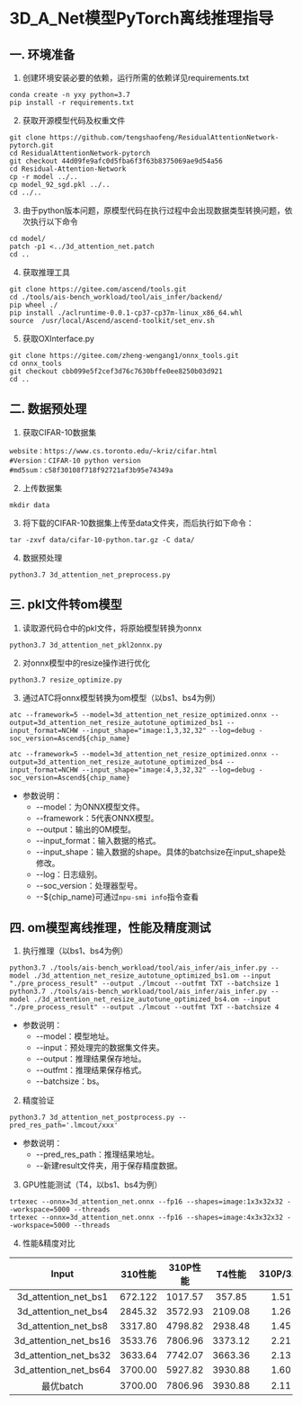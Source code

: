 # 3D_A_Net模型PyTorch离线推理指导

## 一. 环境准备

1. 创建环境安装必要的依赖，运行所需的依赖详见requirements.txt

```
conda create -n yxy python=3.7
pip install -r requirements.txt
```

2. 获取开源模型代码及权重文件

```
git clone https://github.com/tengshaofeng/ResidualAttentionNetwork-pytorch.git
cd ResidualAttentionNetwork-pytorch
git checkout 44d09fe9afc0d5fba6f3f63b8375069ae9d54a56
cd Residual-Attention-Network
cp -r model ../..
cp model_92_sgd.pkl ../..
cd ../..
```

3. 由于python版本问题，原模型代码在执行过程中会出现数据类型转换问题，依次执行以下命令

```
cd model/
patch -p1 <../3d_attention_net.patch
cd ..
```

4. 获取推理工具

```
git clone https://gitee.com/ascend/tools.git
cd ./tools/ais-bench_workload/tool/ais_infer/backend/
pip wheel ./
pip install ./aclruntime-0.0.1-cp37-cp37m-linux_x86_64.whl  
source  /usr/local/Ascend/ascend-toolkit/set_env.sh
```

5. 获取OXInterface.py

```
git clone https://gitee.com/zheng-wengang1/onnx_tools.git
cd onnx_tools
git checkout cbb099e5f2cef3d76c7630bffe0ee8250b03d921
cd ..
```

## 二. 数据预处理

1. 获取CIFAR-10数据集

```
website：https://www.cs.toronto.edu/~kriz/cifar.html 
#Version：CIFAR-10 python version
#md5sum：c58f30108f718f92721af3b95e74349a
```

2. 上传数据集

```
mkdir data
```

3. 将下载的CIFAR-10数据集上传至data文件夹，而后执行如下命令：

```
tar -zxvf data/cifar-10-python.tar.gz -C data/
```

4. 数据预处理

```
python3.7 3d_attention_net_preprocess.py
```

## 三. pkl文件转om模型

1. 读取源代码仓中的pkl文件，将原始模型转换为onnx

```
python3.7 3d_attention_net_pkl2onnx.py
```

2. 对onnx模型中的resize操作进行优化
```
python3.7 resize_optimize.py
```

3. 通过ATC将onnx模型转换为om模型（以bs1、bs4为例）

```
atc --framework=5 --model=3d_attention_net_resize_optimized.onnx --output=3d_attention_net_resize_autotune_optimized_bs1 --input_format=NCHW --input_shape="image:1,3,32,32" --log=debug -soc_version=Ascend${chip_name}

atc --framework=5 --model=3d_attention_net_resize_optimized.onnx --output=3d_attention_net_resize_autotune_optimized_bs4 --input_format=NCHW --input_shape="image:4,3,32,32" --log=debug -soc_version=Ascend${chip_name}
```

- 参数说明：
  - --model：为ONNX模型文件。
  - --framework：5代表ONNX模型。
  - --output：输出的OM模型。
  - --input_format：输入数据的格式。
  - --input_shape：输入数据的shape。具体的batchsize在input_shape处修改。
  - --log：日志级别。
  - --soc_version：处理器型号。
  - --${chip_name}可通过`npu-smi info`指令查看

## 四. om模型离线推理，性能及精度测试

1. 执行推理（以bs1、bs4为例）

```
python3.7 ./tools/ais-bench_workload/tool/ais_infer/ais_infer.py --model ./3d_attention_net_resize_autotune_optimized_bs1.om --input "./pre_process_result" --output ./lmcout --outfmt TXT --batchsize 1
python3.7 ./tools/ais-bench_workload/tool/ais_infer/ais_infer.py --model ./3d_attention_net_resize_autotune_optimized_bs4.om --input "./pre_process_result" --output ./lmcout --outfmt TXT --batchsize 4
```

- 参数说明：
  - --model：模型地址。
  - --input：预处理完的数据集文件夹。
  - --output：推理结果保存地址。
  - --outfmt：推理结果保存格式。
  - --batchsize：bs。

2. 精度验证

```
python3.7 3d_attention_net_postprocess.py --pred_res_path='.lmcout/xxx'
```
- 参数说明：
  - --pred_res_path：推理结果地址。
  - --新建result文件夹，用于保存精度数据。

3. GPU性能测试（T4，以bs1、bs4为例）

```
trtexec --onnx=3d_attention_net.onnx --fp16 --shapes=image:1x3x32x32 --workspace=5000 --threads
trtexec --onnx=3d_attention_net.onnx --fp16 --shapes=image:4x3x32x32 --workspace=5000 --threads
```

4. 性能&精度对比

|       Input         |310性能|310P性能 |T4性能|310P/310|310P/T4|
| :-----------------: | :--:  | :---: | :--: | :-:| :-: |
|3d_attention_net_bs1 |672.122|1017.57| 357.85|1.51| 2.84|
|3d_attention_net_bs4 |2845.32|3572.93|2109.08|1.26| 1.69|
|3d_attention_net_bs8 |3317.80|4798.82|2938.48|1.45|1.633|
|3d_attention_net_bs16|3533.76|7806.96|3373.12|2.21|2.314|
|3d_attention_net_bs32|3633.64|7742.07|3663.36|2.13|2.113|
|3d_attention_net_bs64|3700.00|5927.82|3930.88|1.60| 1.50|
|最优batch             |3700.00|7806.96|3930.88|2.11|1.986|
